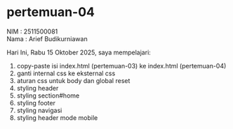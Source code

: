 # pertemuan-04

NIM : 2511500081<br>
Nama : Arief Budikurniawan<br>

Hari Ini, Rabu 15 Oktober 2025, saya mempelajari:
<ol>
  <li>copy-paste isi index.html (pertemuan-03) ke index.html (pertemuan-04)</li>
  <li>ganti internal css ke eksternal css</li>
  <li>aturan css untuk body dan global reset</li>
  <li>styling header</li>
  <li>styling section#home</li>
  <li>styling footer</li>
  <li>styling navigasi</li>
  <li>styling header mode mobile</li>
</ol>